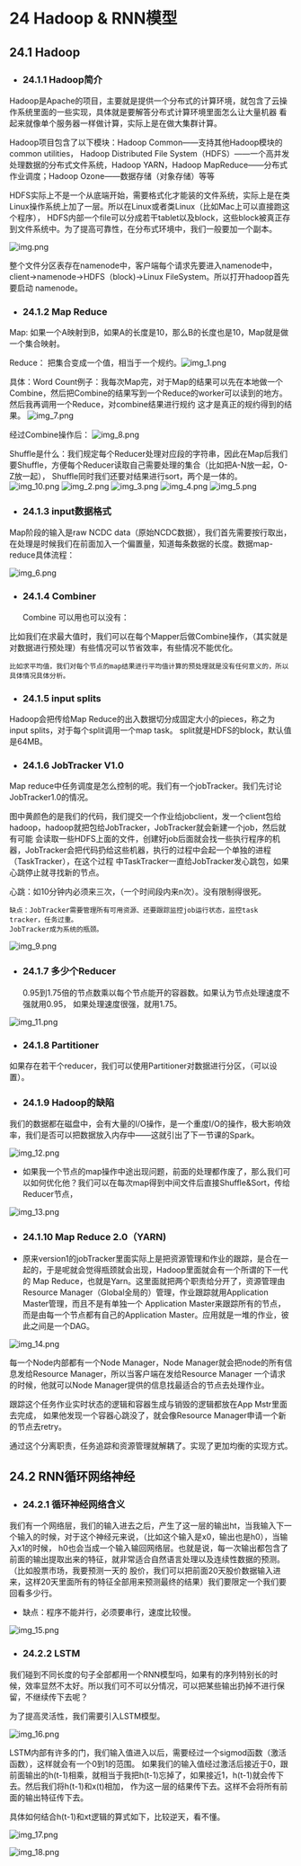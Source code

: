 # 24 Hadoop & RNN模型

## 24.1 Hadoop

- ### 24.1.1 Hadoop简介

Hadoop是Apache的项目，主要就是提供一个分布式的计算环境，就包含了云操作系统里面的一些实现，具体就是要解答分布式计算环境里面怎么让大量机器
看起来就像单个服务器一样做计算，实际上是在做大集群计算。

Hadoop项目包含了以下模块：Hadoop Common——支持其他Hadoop模块的common utilities，
Hadoop Distributed File System（HDFS）——一个高并发处理数据的分布式文件系统，Hadoop YARN，Hadoop MapReduce——分布式作业调度；Hadoop
Ozone——数据存储（对象存储）等等

HDFS实际上不是一个从底端开始，需要格式化才能装的文件系统，实际上是在类Linux操作系统上加了一层。所以在Linux或者类Linux（比如Mac上可以直接跑这个程序），
HDFS内部一个file可以分成若干tablet以及block，这些block被真正存到文件系统中。为了提高可靠性，在分布式环境中，我们一般要加一个副本。

![img.png](img.png)

整个文件分区表存在namenode中，客户端每个请求先要进入namenode中，client->namenode->HDFS（block)->Linux FileSystem。所以打开hadoop首先要启动
namenode。

- ### 24.1.2 Map Reduce

Map: 如果一个A映射到B，如果A的长度是10，那么B的长度也是10，Map就是做一个集合映射。

Reduce： 把集合变成一个值，相当于一个规约。![img_1.png](img_1.png)


具体：Word Count例子：我每次Map完，对于Map的结果可以先在本地做一个Combine，然后把Combine的结果写到一个Reduce的worker可以读到的地方。然后我再调用一个Reduce，对combine结果进行规约
这才是真正的规约得到的结果。
![img_7.png](img_7.png)

经过Combine操作后：
![img_8.png](img_8.png)

Shuffle是什么：我们规定每个Reducer处理对应段的字符串，因此在Map后我们要Shuffle，方便每个Reducer读取自己需要处理的集合（比如把A-N放一起，O-Z放一起），
Shuffle同时我们还要对结果进行sort，两个是一体的。
![img_10.png](img_10.png)
![img_2.png](img_2.png)
![img_3.png](img_3.png)
![img_4.png](img_4.png)
![img_5.png](img_5.png)

- ### 24.1.3 input数据格式

Map阶段的输入是raw NCDC data（原始NCDC数据），我们首先需要按行取出，在处理是时候我们在前面加入一个偏置量，知道每条数据的长度。数据map-reduce具体流程：

![img_6.png](img_6.png)

- ### 24.1.4 Combiner

    Combine 可以用也可以没有：

比如我们在求最大值时，我们可以在每个Mapper后做Combine操作，（其实就是对数据进行预处理）有些情况可以节省效率，有些情况不能优化。

    比如求平均值，我们对每个节点的map结果进行平均值计算的预处理就是没有任何意义的，所以具体情况具体分析。

- ### 24.1.5 input splits

Hadoop会把传给Map Reduce的出入数据切分成固定大小的pieces，称之为input splits，对于每个split调用一个map task。
split就是HDFS的block，默认值是64MB。


- ### 24.1.6 JobTracker V1.0

Map reduce中任务调度是怎么控制的呢。我们有一个jobTracker。我们先讨论JobTracker1.0的情况。

图中黄颜色的是我们的代码，我们提交一个作业给jobclient，发一个client包给hadoop，hadoop就把包给JobTracker，JobTracker就会新建一个job，然后就有可能
会读取一些HDFS上面的文件，创建好job后面就会找一些执行程序的机器，JobTracker会把代码扔给这些机器，执行的过程中会起一个单独的进程（TaskTracker），在这个过程
中TaskTracker一直给JobTracker发心跳包，如果心跳停止就寻找新的节点。

心跳：如10分钟内必须来三次，（一个时间段内来n次）。没有限制得很死。

    缺点：JobTracker需要管理所有可用资源、还要跟踪监控job运行状态，监控task tracker，任务过重。
    JobTracker成为系统的瓶颈。
![img_9.png](img_9.png)

- ### 24.1.7 多少个Reducer

    0.95到1.75倍的节点数乘以每个节点能开的容器数。如果认为节点处理速度不强就用0.95，
    如果处理速度很强，就用1.75。

![img_11.png](img_11.png)

- ### 24.1.8 Partitioner
如果存在若干个reducer，我们可以使用Partitioner对数据进行分区，（可以设置）。

- ### 24.1.9 Hadoop的缺陷

我们的数据都在磁盘中，会有大量的I/O操作，是一个重度I/O的操作，极大影响效率，我们是否可以把数据放入内存中——这就引出了下一节课的Spark。


![img_12.png](img_12.png)

- 如果我一个节点的map操作中途出现问题，前面的处理都作废了，那么我们可以如何优化他？我们可以在每次map得到中间文件后直接Shuffle&Sort，传给Reducer节点，

![img_13.png](img_13.png)

- ### 24.1.10 Map Reduce 2.0（YARN)

 -    原来version1的jobTracker里面实际上是把资源管理和作业的跟踪，是合在一起的，于是呢就会觉得瓶颈就会出现，Hadoop里面就会有一个所谓的下一代的
Map Reduce，也就是Yarn。这里面就把两个职责给分开了，资源管理由Resource Manager（Global全局的）管理，作业跟踪就用Application Master管理，而且不是有单独一个
Application Master来跟踪所有的节点，而是由每一个节点都有自己的Application Master。应用就是一堆的作业，彼此之间是一个DAG。

![img_14.png](img_14.png)

每一个Node内部都有一个Node Manager，Node Manager就会把node的所有信息发给Resource Manager，所以当客户端在发给Resource Manager
一个请求的时候，他就可以Node Manager提供的信息找最适合的节点去处理作业。

跟踪这个任务作业实时状态的逻辑和容器生成与销毁的逻辑都放在App Mstr里面去完成，
如果他发现一个容器心跳没了，就会像Resource Manager申请一个新的节点去retry。

通过这个分离职责，任务追踪和资源管理就解耦了。实现了更加均衡的实现方式。

## 24.2 RNN循环网络神经

- ### 24.2.1 循环神经网络含义

我们有一个网络层，我们的输入进去之后，产生了这一层的输出ht，当我输入下一个输入的时候，对于这个神经元来说，（比如这个输入是x0，输出也是h0），当输入x1的时候，
h0也会当成一个输入输回网络层。也就是说，每一次输出都包含了前面的输出提取出来的特征，就非常适合自然语言处理以及连续性数据的预测。（比如股票市场，我要预测一天的
股价，我们可以把前面20天股价数据输入进来，这样20天里面所有的特征全部用来预测最终的结果）我们要限定一个我们要回看多少行。

- 缺点：程序不能并行，必须要串行，速度比较慢。

![img_15.png](img_15.png)


- ### 24.2.2 LSTM

 我们碰到不同长度的句子全部都用一个RNN模型吗，如果有的序列特别长的时候，效率显然不太好。所以我们可不可以分情况，可以把某些输出扔掉不进行保留，不继续传下去呢？

为了提高灵活性，我们需要引入LSTM模型。

![img_16.png](img_16.png)

LSTM内部有许多的门，我们输入值进入以后，需要经过一个sigmod函数（激活函数），这样就会有一个0到1的范围。
如果我们的输入值经过激活后接近于0，跟前面输出的h(t-1)相乘，就相当于我把h(t-1)忘掉了，如果接近1，h(t-1)就会传下去。然后我们将h(t-1)和x(t)相加，
作为这一层的结果传下去。这样不会将所有前面的输出特征传下去。

具体如何结合h(t-1)和xt逻辑的算式如下，比较逆天，看不懂。

![img_17.png](img_17.png)

![img_18.png](img_18.png)


